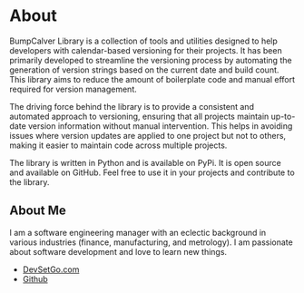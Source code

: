 # About
BumpCalver Library is a collection of tools and utilities designed to help developers with calendar-based versioning for their projects. It has been primarily developed to streamline the versioning process by automating the generation of version strings based on the current date and build count. This library aims to reduce the amount of boilerplate code and manual effort required for version management.

The driving force behind the library is to provide a consistent and automated approach to versioning, ensuring that all projects maintain up-to-date version information without manual intervention. This helps in avoiding issues where version updates are applied to one project but not to others, making it easier to maintain code across multiple projects.

The library is written in Python and is available on PyPi. It is open source and available on GitHub. Feel free to use it in your projects and contribute to the library.

## About Me
I am a software engineering manager with an eclectic background in various industries (finance, manufacturing, and metrology). I am passionate about software development and love to learn new things.

- [DevSetGo.com](https://www.devsetgo.com)
- [Github](https://github.com/devsetgo)
